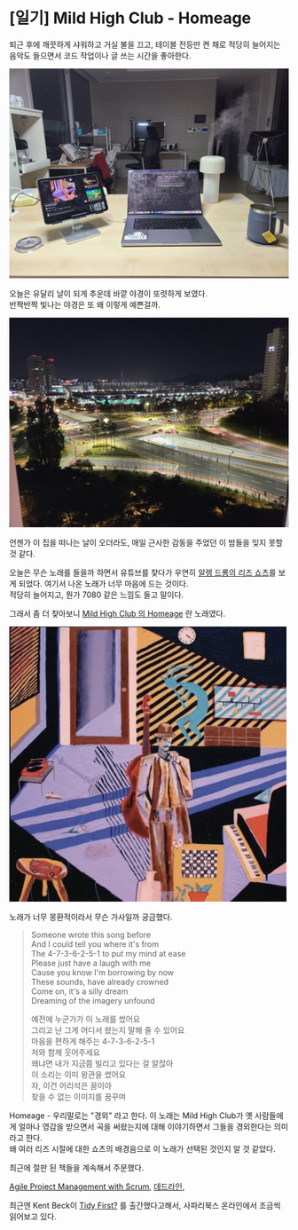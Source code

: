 # [일기] Mild High Club - Homeage 

퇴근 후에 깨끗하게 샤워하고 거실 불을 끄고, 테이블 전등만 켠 채로 적당히 늘어지는 음악도 들으면서 코드 작업이나 글 쓰는 시간을 좋아한다.  

![1](./images/1.jpg)

오늘은 유달리 날이 되게 추운데 바깥 야경이 또렷하게 보였다.  
반짝반짝 빛나는 야경은 또 왜 이렇게 예쁜걸까.  

![2](./images/2.jpg)

언젠가 이 집을 떠나는 날이 오더라도, 매일 근사한 감동을 주었던 이 밤들을 잊지 못할것 같다.  
  
오늘은 무슨 노래를 들을까 하면서 유튜브를 찾다가 우연히 [알렝 드롱의 리즈 쇼츠](https://www.youtube.com/shorts/-92F0KpyUto)를 보게 되었다.
여기서 나온 노래가 너무 마음에 드는 것이다.  
적당히 늘어지고, 뭔가 7080 같은 느낌도 들고 말이다.  
  
그래서 좀 더 찾아보니 [Mild High Club 의 Homeage](https://www.youtube.com/watch?v=4u7kNELI76A) 란 노래였다.  

![homeage](./images/homeage.png)

노래가 너무 몽환적이라서 무슨 가사일까 궁금했다.

> Someone wrote this song before  
> And I could tell you where it's from  
> The 4-7-3-6-2-5-1 to put my mind at ease  
> Please just have a laugh with me  
> Cause you know I'm borrowing by now  
> These sounds, have already crowned  
> Come on, it's a silly dream  
> Dreaming of the imagery unfound  
> 
> 예전에 누군가가 이 노래를 썼어요  
> 그리고 난 그게 어디서 왔는지 말해 줄 수 있어요  
> 마음을 편하게 해주는 4-7-3-6-2-5-1  
> 저와 함께 웃어주세요  
> 왜냐면 내가 지금쯤 빌리고 있다는 걸 알잖아  
> 이 소리는 이미 왕관을 썼어요  
> 자, 이건 어리석은 꿈이야  
> 찾을 수 없는 이미지를 꿈꾸며  

Homeage - 우리말로는 "경외" 라고 한다.
이 노래는 Mild High Club가 옛 사람들에게 얼마나 영감을 받으면서 곡을 써왔는지에 대해 이야기하면서 그들을 경외한다는 의미라고 한다.  
왜 여러 리즈 시절에 대한 쇼츠의 배경음으로 이 노래가 선택된 것인지 알 것 같았다.  


최근에 절판 된 책들을 계속해서 주문했다.  

[Agile Project Management with Scrum](https://www.yes24.com/Product/Goods/109206361), [데드라인](https://www.yes24.com/Product/Goods/110835805), 


최근엔 Kent Beck이 [Tidy First?](https://www.amazon.com/Tidy-First-Personal-Exercise-Empirical/dp/1098151240) 를 출간했다고해서, 사파리북스 온라인에서 조금씩 읽어보고 있다.  
